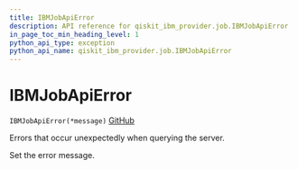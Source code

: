 ```yaml
---
title: IBMJobApiError
description: API reference for qiskit_ibm_provider.job.IBMJobApiError
in_page_toc_min_heading_level: 1
python_api_type: exception
python_api_name: qiskit_ibm_provider.job.IBMJobApiError
---
```


# IBMJobApiError

<span id="qiskit_ibm_provider.job.IBMJobApiError" />

`IBMJobApiError(*message)` [GitHub](https://github.com/Qiskit/qiskit-ibm-provider/tree/stable/0.10/qiskit_ibm_provider/job/exceptions.py#L26-L29 "view source code")

Errors that occur unexpectedly when querying the server.

Set the error message.

